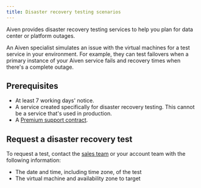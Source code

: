 ```yaml
---
title: Disaster recovery testing scenarios
---
```


Aiven provides disaster recovery testing services to help you plan for data center or platform outages.

An Aiven specialist simulates an issue with the virtual machines for a test
service in your environment. For example, they can test failovers when a primary
instance of your Aiven service fails and recovery times when there's
a complete outage.

## Prerequisites

- At least 7 working days' notice.
- A service created specifically for disaster recovery testing. This cannot be
  a service that's used in production.
- A [Premium support contract](/docs/platform/howto/support).

## Request a disaster recovery test

To request a test, contact the [sales team](mailto:sales@aiven.io) or your account team
with the following information:

- The date and time, including time zone, of the test
- The virtual machine and availability zone to target
